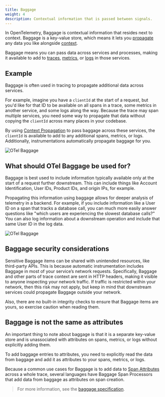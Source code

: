 ```yaml
---
title: Baggage
weight: 4
description: Contextual information that is passed between signals.
---
```


In OpenTelemetry, Baggage is contextual information that resides next to
context. Baggage is a key-value store, which means it lets you
[propagate](/docs/concepts/context-propagation/#propagation) any data you like
alongside [context](/docs/concepts/context-propagation/#context).

Baggage means you can pass data across services and processes, making it
available to add to [traces](/docs/concepts/signals/traces/),
[metrics](/docs/concepts/signals/metrics/), or
[logs](/docs/concepts/signals/logs/) in those services.

## Example

Baggage is often used in tracing to propagate additional data across services.

For example, imagine you have a `clientId` at the start of a request, but you'd
like for that ID to be available on all spans in a trace, some metrics in
another service, and some logs along the way. Because the trace may span
multiple services, you need some way to propagate that data without copying the
`clientId` across many places in your codebase.

By using
[Context Propagation](/docs/concepts/signals/traces/#context-propagation) to
pass baggage across these services, the `clientId` is available to add to any
additional spans, metrics, or logs. Additionally, instrumentations automatically
propagate baggage for you.

![OTel Baggage](/img/otel-baggage.svg)

## What should OTel Baggage be used for?

Baggage is best used to include information typically available only at the
start of a request further downstream. This can include things like Account
Identification, User IDs, Product IDs, and origin IPs, for example.

Propagating this information using baggage allows for deeper analysis of
telemetry in a backend. For example, if you include information like a User ID
on a span that tracks a database call, you can much more easily answer questions
like "which users are experiencing the slowest database calls?" You can also log
information about a downstream operation and include that same User ID in the
log data.

![OTel Baggage](/img/otel-baggage-2.svg)

## Baggage security considerations

Sensitive Baggage items can be shared with unintended resources, like
third-party APIs. This is because automatic instrumentation includes Baggage in
most of your service’s network requests. Specifically, Baggage and other parts
of trace context are sent in HTTP headers, making it visible to anyone
inspecting your network traffic. If traffic is restricted within your network,
then this risk may not apply, but keep in mind that downstream services could
propagate Baggage outside your network.

Also, there are no built-in integrity checks to ensure that Baggage items are
yours, so exercise caution when reading them.

## Baggage is not the same as attributes

An important thing to note about baggage is that it is a separate key-value
store and is unassociated with attributes on spans, metrics, or logs without
explicitly adding them.

To add baggage entries to attributes, you need to explicitly read the data from
baggage and add it as attributes to your spans, metrics, or logs.

Because a common use cases for Baggage is to add data to
[Span Attributes](/docs/concepts/signals/traces/#attributes) across a whole
trace, several languages have Baggage Span Processors that add data from baggage
as attributes on span creation.

> For more information, see the [baggage specification][].

[baggage specification]: /docs/specs/otel/overview/#baggage-signal
